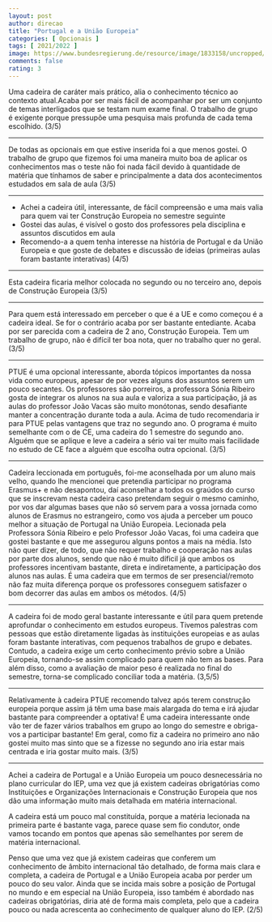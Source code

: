 ```yaml
---
layout: post
author: direcao
title: "Portugal e a União Europeia"
categories: [ Opcionais ]
tags: [ 2021/2022 ]
image: https://www.bundesregierung.de/resource/image/1833158/uncropped/1170/0/7f924b178046e7e02460f55321f862d1/hp/flaggen-der-europaeischen-union-und-portugal.jpg
comments: false
rating: 3
---
```


Uma cadeira de caráter mais prático, alia o conhecimento técnico ao contexto atual.Acaba por ser mais fácil de acompanhar por ser um conjunto de temas interligados que se testam num exame final. O trabalho de grupo é exigente porque pressupõe uma pesquisa mais profunda de cada tema escolhido. (3/5)

---

De todas as opcionais em que estive inserida foi a que menos gostei. O trabalho de grupo que fizemos foi uma maneira muito boa de aplicar os conhecimentos mas o teste não foi nada fácil devido à quantidade de matéria que tínhamos de saber e principalmente a data dos acontecimentos estudados em sala de aula (3/5)

---

- Achei a cadeira útil, interessante, de fácil compreensão e uma mais valia para quem vai ter Construção Europeia no semestre seguinte
- Gostei das aulas, é visível o gosto dos professores pela disciplina e assuntos discutidos em aula
- Recomendo-a a quem tenha interesse na história de Portugal e da União Europeia e que goste de debates e discussão de ideias (primeiras aulas foram bastante interativas) (4/5)

---

Esta cadeira ficaria melhor colocada no segundo ou no terceiro ano, depois de Construção Europeia (3/5)

---

Para quem está interessado em perceber o que é a UE e como começou é a cadeira ideal. Se for o contrário acaba por ser bastante entediante. Acaba por ser parecida com a cadeira de 2 ano, Construção Europeia.
Tem um trabalho de grupo, não é difícil ter boa nota, quer no trabalho quer no geral. (3/5)

---

PTUE é uma opcional interessante, aborda tópicos importantes da nossa vida como europeus, apesar de por vezes alguns dos assuntos serem um pouco secantes. Os professores são porreiros, a professora Sónia Ribeiro gosta de integrar os alunos na sua aula e valoriza a sua participação, já as aulas do professor João Vacas são muito monótonas, sendo desafiante manter a concentração durante toda a aula. Acima de tudo recomendaria ir para PTUE pelas vantagens que traz no segundo ano. O programa é muito semelhante com o de CE, uma cadeira do 1 semestre do segundo ano. Alguém que se aplique e leve a cadeira a sério vai ter muito mais facilidade no estudo de CE face a alguém que escolha outra opcional. (3/5)

---

Cadeira leccionada em português, foi-me aconselhada por um aluno mais velho, quando lhe mencionei que pretendia participar no programa Erasmus+ e não desapontou, daí aconselhar a todos os graúdos do curso que se inscrevam nesta cadeira caso pretendam seguir o mesmo caminho, por vos dar algumas bases que não só servem para a vossa jornada como alunos de Erasmus no estrangeiro, como vos ajuda a perceber um pouco melhor a situação de Portugal na União Europeia. Lecionada pela Professora Sónia Ribeiro e pelo Professor João Vacas, foi uma cadeira que gostei bastante e que me assegurou alguns pontos a mais na média. Isto não quer dizer, de todo, que não requer trabalho e cooperação nas aulas por parte dos alunos, sendo que não é muito díficil já que ambos os professores incentivam bastante, direta e indiretamente, a participação dos alunos nas aulas. É uma cadeira que em termos de ser presencial/remoto não faz muita diferença porque os professores conseguem satisfazer o bom decorrer das aulas em ambos os métodos. (4/5)

---

A cadeira foi de modo geral bastante interessante e útil para quem pretende aprofundar o conhecimento em estudos europeus. Tivemos palestras com pessoas que estão diretamente ligadas às instituições europeias e as aulas foram bastante interativas, com pequenos trabalhos de grupo e debates. Contudo, a cadeira exige um certo conhecimento prévio sobre a União Europeia, tornando-se assim complicado para quem não tem as bases. Para além disso, como a avaliação de maior peso é realizada no final do semestre, torna-se complicado conciliar toda a matéria. (3,5/5)

---

Relativamente à cadeira PTUE recomendo talvez após terem construção europeia porque assim já têm uma base mais alargada do tema e irá ajudar bastante para compreender a optativa! É uma cadeira interessante onde vão ter de fazer vários trabalhos em grupo ao longo do semestre e obriga-vos a participar bastante! Em geral, como fiz a cadeira no primeiro ano não gostei muito mas sinto que se a fizesse no segundo ano iria estar mais centrada e iria gostar muito mais. (3/5)

---

Achei a cadeira de Portugal e a União Europeia um pouco desnecessária no plano curricular do IEP, uma vez que já existem cadeiras obrigatórias como Instituições e Organizações Internacionais e Construção Europeia que nos dão uma informação muito mais detalhada em matéria internacional.

A cadeira está um pouco mal constituída, porque a matéria lecionada na primeira parte é bastante vaga, parece quase sem fio condutor, onde vamos tocando em pontos que apenas são semelhantes por serem de matéria internacional.

Penso que uma vez que já existem cadeiras que conferem um conhecimento de âmbito internacional tão detalhado, de forma mais clara e completa, a cadeira de Portugal e a União Europeia acaba por perder um pouco do seu valor. Ainda que se incida mais sobre a posição de Portugal no mundo e em especial na União Europeia, isso também é abordado nas cadeiras obrigatórias, diria até de forma mais completa, pelo que a cadeira pouco ou nada acrescenta ao conhecimento de qualquer aluno do IEP. (2/5)
